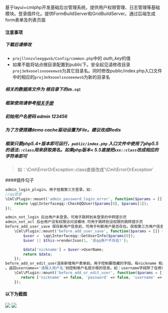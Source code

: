 基于layui+cmlphp开发基础后台管理系统，提供用户权限管理、日志管理等基础模块。登录插件化。提供FormBuildServer和GridBuildServer。通过后端生成form表单及列表页面

#### 注意事项
##### 下载后请修改 
 * `projllnnzxleeggwsb/Config/common.php`中的 *auth_key*的值
 * 如果不能将站点根目录配置到public下。安全起见请修改目录`proj3e9xooelsxooeeewsb`为其它目录名。同时修改public/index.php入口文件中的相应的`proj3e9xooelsxooeeewsb`为新的目录名 
 
##### 相关的数据库文件为 根目录下的`db.sql`

##### 框架使用请参考[相关手册](http://cmlphp.com/) 

##### 初始用户名密码  admin 123456
##### 为了方便搭建demo cache驱动设置为File。建议改成Redis

##### 框架只要php5.4+版本即可运行，`public/index.php` 入口文件中使用了php5.5的语法`::class`用来获取类名。如果php版本< 5.5直接把`xxx::class`改成相应的字符串即可
> 如：\Cml\ErrorOrException::class直接改成'\Cml\ErrorOrException'

####插件勾子
```php
admin_login_plugin。用于挂载第三方登录。如:
//qq登录
\Cml\Plugin::mount('admin_password_login_error', function($params = []) {
    return \qq\Interfaceqq::CheckQQUser($params[0], $params[1]);
});

admin_not_login 后台用户未登录。可用于跳转到未登录的中转提示页
admin_not_acl 后台用户没有权限访问该模块.可用于跳转到没权限的跳转提示页
before_add_user_save 保存新用户信息前，可用于判断用户是否存在。获取第三方用户信息等。传递给插件的第一个参数为用户名如:
    \Cml\Plugin::mount('before_add_user_save', function($params = []) {
        $user =  \qq\Interfaceqq::GetUserInfo($params[0]);
        $user || $this->renderJson(1, '该qq用户不存在!');

        $data['nickname'] = $user->UserName;
        return $data;
    });
before_add_or_edit_user渲染新增用户表单前。用于控制要隐藏的字段。有nickname 和password。return false。即不显示。昵称和密码都使用第三方的
。返回username=>'请输入用户名'则控制用户名提示框的信息。如：username字段除了在修改用户信息前的提示还用于控制登录表单中的提示
    \Cml\Plugin::mount('before_add_or_edit_user', function($params = []) {
       return ['nickname' => false, 'password' => false, 'username' => '请输入qq号'];
    });
```
#### 以下为截图
![](http://cdn.cmlphp.com/cmlphp_layui_background.png)
![](http://cdn.cmlphp.com/cmlphp_layui_background_login.png)